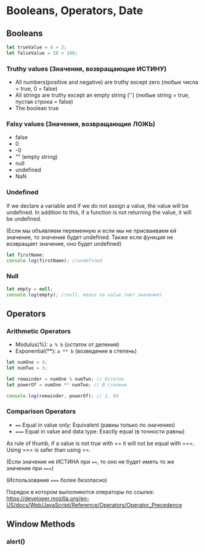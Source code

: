 # Booleans, Operators, Date

## Booleans

```js
let trueValue = 4 > 3;
let falseValue = 10 > 100;
```

### Truthy values (Значения, возвращающие ИСТИНУ)

- All numbers(positive and negative) are truthy except zero (любые числа = true, 0 = false)
- All strings are truthy except an empty string ('') (любые string = true, пустая строка = false)
- The boolean true

### Falsy values (Значения, возвращающие ЛОЖЬ)

- false
- 0
- -0
- "" (empty string)
- null
- undefined
- NaN

### Undefined

If we declare a variable and if we do not assign a value, the value will be undefined. In addition to this, if a function is not returning the value, it will be undefined.

(Если мы объявляем переменную и если мы не присваиваем ей значение, то значение будет undefined. Также если функция не возвращает значение, оно будет undefined)

```js
let firstName;
console.log(firstName); //undefined
```

### Null

```js
let empty = null;
console.log(empty); //null, means no value (нет значения)
```

## Operators

### Arithmetic Operators

- Modulus(%): `a % b` (остаток от деления)
- Exponential(**): `a ** b` (возведение в степень)

```js
let numOne = 4;
let numTwo = 3;

let remainder = numOne % numTwo; // Остаток
let powerOf = numOne ** numTwo; // В степени

console.log(remainder, powerOf); // 1, 64
```

### Comparison Operators

- `==` Equal in value only: Equivalent (равны только по значению)
- `===` Equal in value and data type: Exactly equal (в точности равны)

As rule of thumb, if a value is not true with == it will not be equal with ===. Using === is safer than using ==.

(Если значение не ИСТИНА при `==`, то оно не будет иметь то же значение при `===`)

(Использование `===` более безопасно)

Порядок в котором выполняются операторы по ссылке:
<https://developer.mozilla.org/en-US/docs/Web/JavaScript/Reference/Operators/Operator_Precedence>

## Window Methods

### alert()
